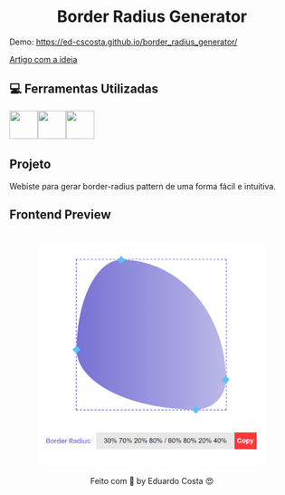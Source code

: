 <h1 align="center"> Border Radius Generator </h1>

Demo: https://ed-cscosta.github.io/border_radius_generator/

[Artigo com a ideia](https://9elements.com/blog/css-border-radius/)

## :computer: Ferramentas Utilizadas

<img src="https://cdn.svgporn.com/logos/html-5.svg" width="50" height="50" /><img src="https://cdn.svgporn.com/logos/sass.svg" width="50" height="50" /><img src="https://cdn.svgporn.com/logos/javascript.svg" width="50" height="50" />


## Projeto

Webiste para gerar border-radius pattern de uma forma fácil e intuitiva.


## Frontend Preview

<h1 align="center"><img align="center" src="./github_assets/preview.png" alt="Omnistack 11 Web" width="400"></img></h1>


<p align="center">Feito com 💖 by Eduardo Costa  😍</p>
